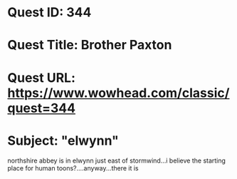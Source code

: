 # Quest ID: 344
# Quest Title: Brother Paxton
# Quest URL: https://www.wowhead.com/classic/quest=344
# Subject: "elwynn"
northshire abbey is in elwynn just east of stormwind...i believe the starting place for human toons?....anyway...there it is